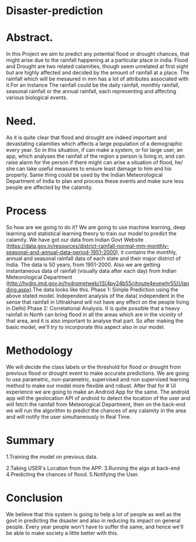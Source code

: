 # Disaster-prediction
# Abstract.
In this Project we aim to predict any potential flood or drought chances, that might arise due to the rainfall happening at a particular place in india. Flood and Drought are two related calamities, though seem unrelated at first sight but are highly affected and decided by the amount of rainfall at a place. The rainfall which will be mesaured in mm has a lot of attributes associated with it.For an instance The rainfall could be the daily rainfall, monthly rainfall, seasonal rainfall or the annual rainfall, each representing and affecting various biological events.



# Need.
As it is quite clear that flood and drought are indeed important and devastating calamities which affects a large population of a demographic every year. So in this situation, if can make a system, or for large user, an app, which analyses the rainfall of the region a person is living in, and can raise alarm for the person if there might can arise a situation of flood, he/ she can take useful measures to ensure least damage to him and his property. Same thing could be used by the Indian Meteorological Department of India to plan and process these events and make sure less people are affected by the calamity.


# Process
So how are we going to do it? We are going to use machine learning, deep learning and statistical learning theory to train our model to predict the calamity. We have got our data from Indian Govt Website (https://data.gov.in/resources/district-rainfall-normal-mm-monthly-seasonal-and-annual-data-period-1951-2000), it contains the monthly, annual and seasonal rainfall data of each state and their major district of India. The data is 50 years, from 1951-2000. Also we are getting instantaneous data of rainfall (visually data after each day) from Indian Meteorological Department (http://hydro.imd.gov.in/hydrometweb/(S(4py24b55cjhnute4evewhr55))/landing.aspx).The data looks like this.
Phase 1:
Simple Prediction using the above stated model. Independent analysis of the data( independent in the sense that rainfall in Uttrakhand will not have any effect on the people living in Delhi)
Phase 2:
Correlational Analysis.
It is quite possible that a heavy rainfall in North can bring flood in all the areas which are in the vicinity of that area, and it is also important to analyse that part. So after making the basic model, we'll try to incorporate this aspect also in our model.


# Methodology
We will decide the class labels or the threshold for flood or drought from previous flood or drought event to make accurate predictions. We are going to use parametric, non-parametric, supervised and non supervised learning method to make our model more flexible and robust.
After that for # UI experience we are going to make an Android App for the same. The android app will the geolocation API of android to detect the location of the user and will fetch the rainfall from Meteorogical Department, then on the back-end we will run the algorithm to predict the chances of any calamity in the area and will notify the user simultaneously in Real Time.


# Summary
1.Training the model on previous data.

2.Taking USER's Location from the APP.
3.Running the algo at back-end
4.Predicting the chances of flood.
5.Notifying the User.


# Conclusion
We believe that this system is going to help a lot of people as well as the govt in predicting the disaster and also in reducing its impact on general people. Every year people won't have to suffer the same, and hence we'll be able to make society a little better with this.



